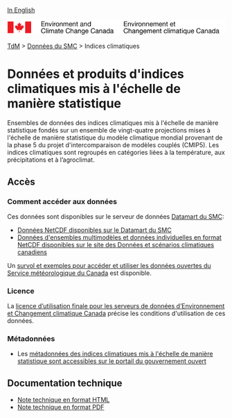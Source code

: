[In English](readme_climateindices_en.md)

![ECCC logo](../../img_eccc-logo.png)

[TdM](../../readme_fr.md) > [Données du SMC](../readme_fr.md) > Indices climatiques

# Données et produits d'indices climatiques mis à l'échelle de manière statistique

Ensembles de données des indices climatiques mis à l'échelle de manière statistique fondés sur un ensemble de vingt-quatre projections mises à l'échelle de manière statistique du modèle climatique mondial provenant de la phase 5 du projet d'intercomparaison de modèles couplés (CMIP5). Les indices climatiques sont regroupés en catégories liées à la température, aux précipitations et à l’agroclimat. 

## Accès

### Comment accéder aux données

Ces données sont disponibles sur le serveur de données [Datamart du SMC](../../msc-datamart/readme_fr.md):

* [Données NetCDF disponibles sur le Datamart du SMC](readme_climateindices-datamart_fr.md)
* [Données d'ensembles multimodèles et données individuelles en format NetCDF disponibles sur le site des Données et scénarios climatiques canadiens](http://scenarios-climatiques.canada.ca/index.php?page=downscaled-indices-data)

Un [survol et exemples pour accéder et utiliser les données ouvertes du Service météorologique du Canada](../../usage/readme_fr.md) est disponible.

### Licence

La [licence d’utilisation finale pour les serveurs de données d’Environnement et Changement climatique Canada](../../licence/readme_fr.md) précise les conditions d'utilisation de ces données.

### Métadonnées

* Les [métadonnées des indices climatiques mis à l'échelle de manière statistique sont accessibles sur le portail du gouvernement ouvert](https://ouvert.canada.ca/data/fr/dataset/0a896af8-f2be-4cf5-a745-2e1792db04a1)

## Documentation technique

* [Note technique en format HTML](http://scenarios-climatiques.canada.ca/?page=downscaled-indices-notes)
* [Note technique en format PDF](https://collaboration.cmc.ec.gc.ca/cmc/cmos/public_doc/msc-data/climate_indices/INDICES_Technical_Documentation_fr.pdf)
